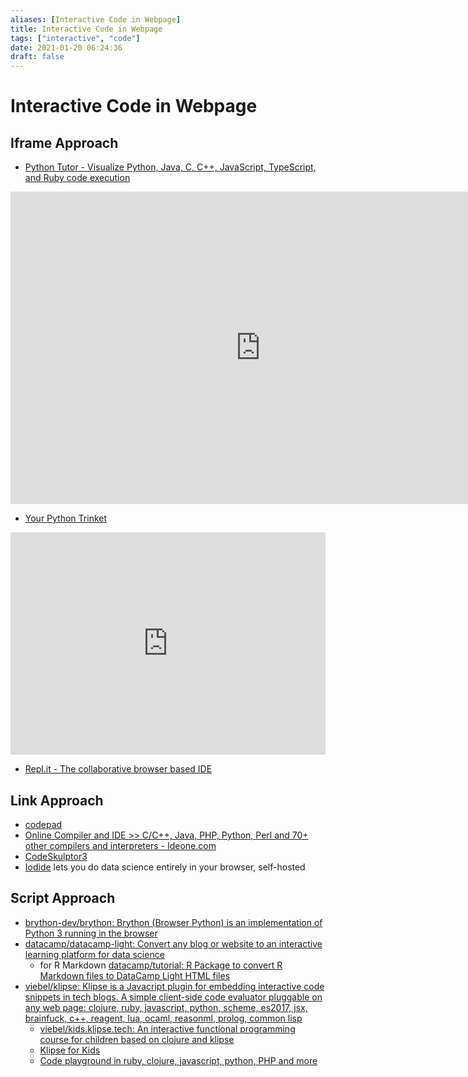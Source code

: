 ```yaml
---
aliases: [Interactive Code in Webpage]
title: Interactive Code in Webpage
tags: ["interactive", "code"]
date: 2021-01-20 06:24:36
draft: false
---
```


# Interactive Code in Webpage

## Iframe Approach

- [Python Tutor - Visualize Python, Java, C, C++, JavaScript, TypeScript, and Ruby code execution](https://pythontutor.com/)
<iframe width="800" height="500" frameborder="0" src="http://pythontutor.com/iframe-embed.html#code=def%20listSum%28numbers%29%3A%0A%20%20if%20not%20numbers%3A%0A%20%20%20%20return%200%0A%20%20else%3A%0A%20%20%20%20%28f,%20rest%29%20%3D%20numbers%0A%20%20%20%20return%20f%20%2B%20listSum%28rest%29%0A%0AmyList%20%3D%20%281,%20%282,%20%283,%20None%29%29%29%0Atotal%20%3D%20listSum%28myList%29&codeDivHeight=400&codeDivWidth=350&cumulative=false&curInstr=0&heapPrimitives=nevernest&origin=opt-frontend.js&py=3&rawInputLstJSON=%5B%5D&textReferences=false"> </iframe>

- [Your Python Trinket](https://trinket.io/python)
<iframe src="https://trinket.io/embed/python/3f5d48e981" width="100%" height="356" frameborder="0" marginwidth="0" marginheight="0" allowfullscreen></iframe>

- [Repl.it - The collaborative browser based IDE](https://repl.it/)

## Link Approach

- [codepad](http://codepad.org/)
- [Online Compiler and IDE >> C/C++, Java, PHP, Python, Perl and 70+ other compilers and interpreters - Ideone.com](https://www.ideone.com/)
- [CodeSkulptor3](https://py3.codeskulptor.org/)
- [Iodide](https://alpha.iodide.io/) lets you do data science entirely in your browser, self-hosted

## Script Approach

- [brython-dev/brython: Brython (Browser Python) is an implementation of Python 3 running in the browser](https://github.com/brython-dev/brython)
- [datacamp/datacamp-light: Convert any blog or website to an interactive learning platform for data science](https://github.com/datacamp/datacamp-light)
    - for R Markdown [datacamp/tutorial: R Package to convert R Markdown files to DataCamp Light HTML files](https://github.com/datacamp/tutorial)
- [viebel/klipse: Klipse is a Javacript plugin for embedding interactive code snippets in tech blogs. A simple client-side code evaluator pluggable on any web page: clojure, ruby, javascript, python, scheme, es2017, jsx, brainfuck, c++, reagent, lua, ocaml, reasonml, prolog, common lisp](https://github.com/viebel/klipse)
    - [viebel/kids.klipse.tech: An interactive functional programming course for children based on clojure and klipse](https://github.com/viebel/kids.klipse.tech)
    - [Klipse for Kids](http://kids.klipse.tech/)
    - [Code playground in ruby, clojure, javascript, python, PHP and more](https://blog.klipse.tech/klipse/2016/09/09/klipse-languages.html)
